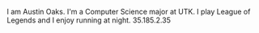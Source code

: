 I am Austin Oaks. I'm a Computer Science major at UTK. I play League of Legends and I enjoy running at night.
35.185.2.35
